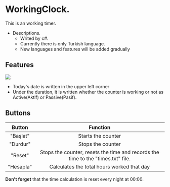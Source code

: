 # WorkingClock.
This is an working timer. 
- Descriptions.
    - Writed by c#.
    - Currently there is only Turkish language.
    - New languages ​​and features will be added gradually
## Features
![](https://img001.prntscr.com/file/img001/V4z39zaIRzWNL8aH-6kpWA.png)
- Today's date is written in the upper left corner
- Under the duration, it is written whether the counter is working or not as Active(Aktif) or Passive(Pasif).

## Buttons
| **Button** |                                   **Function**                                   |
|:----------:|:--------------------------------------------------------------------------------:|
|  "Başlat"  |                                Starts the counter                                |
|  "Durdur"  |                                 Stops the counter                                |
|   "Reset"  | Stops the counter, resets the time and records the time to the "times.txt" file. |
|  "Hesapla" |                    Calculates the total hours worked that day                    |

**Don't forget** that the time calculation is reset every night at 00:00.


